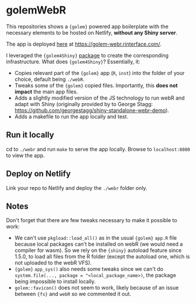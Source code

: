 # golemWebR

This repositories shows a `{golem}` powered app boilerplate with the
necessary elements to be hosted on Netlify, __without any Shiny server__.

The app is deployed [here](https://golem-webr.rinterface.com/) at https://golem-webr.rinterface.com/.

I leveraged the `{golem4Shiny}` [package](https://github.com/RinteRface/webR4Shiny) to create the corresponding infrastructure. What does `{golem4Shiny}`? Essentially, it:

- Copies relevant part of the `{golem}` app (`R`, `inst`) into the folder of your choice, default being `./webR`.
- Tweaks some of the `{golem}` copied files. Importantly, this __does not impact__ the main app files.
- Adds a slightly modified version of the JS technology to run webR and adapt with Shiny (originally provided by to George Stagg: https://github.com/georgestagg/shiny-standalone-webr-demo).
- Adds a makefile to run the app locally and test.

## Run it locally

cd to `./webr` and run `make` to serve the app locally.
Browse to `localhost:8080` to view the app.

## Deploy on Netlify

Link your repo to Netlify and deploy the `./webr` folder only.

## Notes

Don't forget that there are few tweaks necessary to make it possible to work:

- We can't use `pkgload::load_all()` as in the usual `{golem}`
`app.R` file because local packages can't be installed on webR (we would need
a compiler for wasm). So we rely on the `{shiny}` autoload feature since 1.5.0, to load all files from the R folder (except the autoload one, which is not uploaded to the webR VFS).
- `{golem}` `app_sys()` also needs some tweaks since we can't do `system.file(..., package = "<local_package_name>)`, the package being
impossible to install locally.
- `golem::favicon()` does not seem to work, likely because of an issue
between `{fs}` and `webR` so we commented it out.
